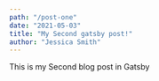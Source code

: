 ```yaml
---
path: "/post-one"
date: "2021-05-03"
title: "My Second gatsby post!"
author: "Jessica Smith"
---
```


This is my Second blog post in Gatsby